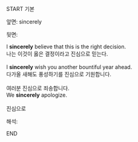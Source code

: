 START
기본

앞면:
sincerely


뒷면:
<div>I <b>sincerely</b> believe that this is the right decision. </div><div>나는 이것이 옳은 결정이라고 진심으로 믿는다.</div><div><br></div><div><div>I <strong>sincerely</strong> wish you another bountiful year ahead. </div><div><div>다가올 새해도 풍성하기를 진심으로 기원합니다.</div></div></div><div><br></div><div><div><div><span>여러분 진심으로 죄송합니다.</span></div></div><div><div><span>We <strong>sincerely</strong> apologize.</span></div></div></div><div><br></div><div>진심으로</div>


해석:
<!--ID: 1746614454685-->
END